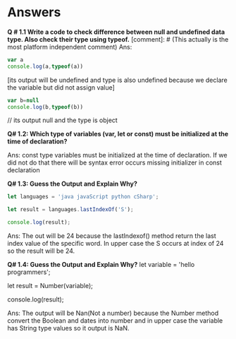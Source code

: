# Answers
**Q # 1.1 Write a code to check difference between null and undefined data type. Also check their type using typeof.**
[comment]: # (This actually is the most platform independent comment)
Ans: 
```js
var a
console.log(a,typeof(a))
```
[its output will be undefined and type is also undefined because we declare the variable but did not assign value]
```js
var b=null
console.log(b,typeof(b))
```
// its output null and the type is object

**Q# 1.2: Which type of variables (var, let or const) must be initialized at the time of declaration?**

Ans: const type variables must be initialized at the time of declaration. If we did not do that there will be syntax error occurs missing initializer in const declaration

**Q# 1.3: Guess the Output and Explain Why?**
```js
let languages = 'java javaScript python cSharp';

let result = languages.lastIndexOf('S');

console.log(result);
```
Ans: The out will be 24 because the lastIndexof() method return the last index value of the specific word. In upper case the S occurs at index of 24 so the result will be 24.

**Q# 1.4: Guess the Output and Explain Why?**
let variable = 'hello programmers';

let result = Number(variable);

console.log(result);

Ans: The output will be Nan(Not a number) because the Number method convert the Boolean and dates into number and in upper case the variable has String type values so it output is NaN.


